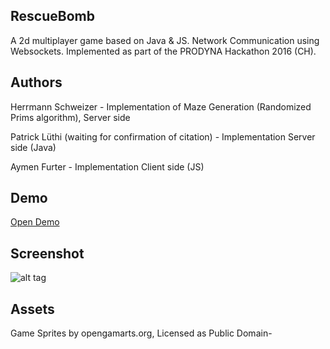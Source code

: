 ## RescueBomb
A 2d multiplayer game based on Java & JS. Network Communication using Websockets. Implemented as part of the PRODYNA Hackathon 2016 (CH).

## Authors
Herrmann Schweizer - Implementation of Maze Generation (Randomized Prims algorithm), Server side 

Patrick Lüthi (waiting for confirmation of citation) - Implementation Server side (Java)

Aymen Furter - Implementation Client side (JS)

## Demo
[Open Demo](http://rescuebomb.aymenfurter.ch:8050/)

## Screenshot
![alt tag](http://i.imgur.com/ea0Igd0.png)

## Assets
Game Sprites by opengamarts.org, Licensed as Public Domain-
